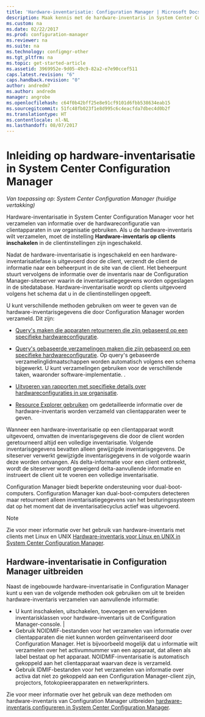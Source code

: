 ```yaml
---
title: 'Hardware-inventarisatie: Configuration Manager | Microsoft Docs'
description: Maak kennis met de hardware-inventaris in System Center Configuration Manager.
ms.custom: na
ms.date: 02/22/2017
ms.prod: configuration-manager
ms.reviewer: na
ms.suite: na
ms.technology: configmgr-other
ms.tgt_pltfrm: na
ms.topic: get-started-article
ms.assetid: 3969952e-9d05-49c9-82a2-e7e90ccef511
caps.latest.revision: "6"
caps.handback.revision: "0"
author: andredm7
ms.author: andredm
manager: angrobe
ms.openlocfilehash: c64f0b42bff25e8e91cf9101d6fbb538634eab15
ms.sourcegitcommit: 51fc48fb023f1e8d995c6c4eacfda7dbec4d0b2f
ms.translationtype: HT
ms.contentlocale: nl-NL
ms.lasthandoff: 08/07/2017
---
```

# <a name="introduction-to-hardware-inventory-in-system-center-configuration-manager"></a>Inleiding op hardware-inventarisatie in System Center Configuration Manager

*Van toepassing op: System Center Configuration Manager (huidige vertakking)*

Hardware-inventarisatie in System Center Configuration Manager voor het verzamelen van informatie over de hardwareconfiguratie van clientapparaten in uw organisatie gebruiken. Als u de hardware-inventaris wilt verzamelen, moet de instelling **Hardware-inventaris op clients inschakelen** in de clientinstellingen zijn ingeschakeld.  

 Nadat de hardware-inventarisatie is ingeschakeld en een hardware-inventarisatiefase is uitgevoerd door de client, verzendt de client de informatie naar een beheerpunt in de site van de client. Het beheerpunt stuurt vervolgens de informatie over de inventaris naar de Configuration Manager-siteserver waarin de inventarisatiegegevens worden opgeslagen in de sitedatabase. Hardware-inventarisatie wordt op clients uitgevoerd volgens het schema dat u in de clientinstellingen opgeeft.  

 U kunt verschillende methoden gebruiken om weer te geven van de hardware-inventarisgegevens die door Configuration Manager worden verzameld. Dit zijn:  

-   [Query's maken die apparaten retourneren die zijn gebaseerd op een specifieke hardwareconfiguratie](../../../../core/servers/manage/queries-technical-reference.md).  

-   [Query's gebaseerde verzamelingen maken die zijn gebaseerd op een specifieke hardwareconfiguratie](../../../../core/clients/manage/collections/introduction-to-collections.md). Op query's gebaseerde verzamelinglidmaatschappen worden automatisch volgens een schema bijgewerkt. U kunt verzamelingen gebruiken voor de verschillende taken, waaronder software-implementatie. .  

-   [Uitvoeren van rapporten met specifieke details over hardwareconfiguraties in uw organisatie](../../../../core/servers/manage/reporting.md).   

-   [Resource Explorer gebruiken](../../../../core/clients/manage/inventory/use-resource-explorer-to-view-hardware-inventory.md) om gedetailleerde informatie over de hardware-inventaris worden verzameld van clientapparaten weer te geven.   

 Wanneer een hardware-inventarisatie op een clientapparaat wordt uitgevoerd, omvatten de inventarisgegevens die door de client worden geretourneerd altijd een volledige inventarisatie. Volgende inventarisgegevens bevatten alleen gewijzigde inventarisgegevens. De siteserver verwerkt gewijzigde inventarisgegevens in de volgorde waarin deze worden ontvangen. Als delta-informatie voor een client ontbreekt, wordt de siteserver wordt geweigerd delta-aanvullende informatie en instrueert de client uit te voeren een volledige inventarisatie.  

 Configuration Manager biedt beperkte ondersteuning voor dual-boot-computers. Configuration Manager kan dual-boot-computers detecteren maar retourneert alleen inventarisatiegegevens van het besturingssysteem dat op het moment dat de inventarisatiecyclus actief was uitgevoerd.  

> [!NOTE]  
>  Zie voor meer informatie over het gebruik van hardware-inventaris met clients met Linux en UNIX [Hardware-inventaris voor Linux en UNIX in System Center Configuration Manager](../../../../core/clients/manage/inventory/hardware-inventory-for-linux-and-unix.md).  

## <a name="extending-configuration-manager-hardware-inventory"></a>Hardware-inventarisatie in Configuration Manager uitbreiden  
 Naast de ingebouwde hardware-inventarisatie in Configuration Manager kunt u een van de volgende methoden ook gebruiken om uit te breiden hardware-inventaris verzamelen van aanvullende informatie:  

- U kunt inschakelen, uitschakelen, toevoegen en verwijderen inventarisklassen voor hardware-inventaris uit de Configuration Manager-console. |  
- Gebruik NOIDMIF-bestanden voor het verzamelen van informatie over clientapparaten die niet kunnen worden geïnventariseerd door Configuration Manager. Het is bijvoorbeeld mogelijk dat u informatie wilt verzamelen over het activumnummer van een apparaat, dat alleen als label bestaat op het apparaat. NOIDMIF-inventarisatie is automatisch gekoppeld aan het clientapparaat waarvan deze is verzameld.  
- Gebruik IDMIF-bestanden voor het verzamelen van informatie over activa dat niet zo gekoppeld aan een Configuration Manager-client zijn, projectors, fotokopieerapparaten en netwerkprinters.  

 Zie voor meer informatie over het gebruik van deze methoden om hardware-inventaris van Configuration Manager uitbreiden [hardware-inventaris configureren in System Center Configuration Manager](../../../../core/clients/manage/inventory/configure-hardware-inventory.md).  

